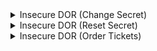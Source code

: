 <details>
        <summary>Insecure DOR (Change Secret)</summary>
    </details>
    <details>
        <summary>Insecure DOR (Reset Secret)</summary>
    </details>
    <details>
        <summary>Insecure DOR (Order Tickets)</summary>
    </details>